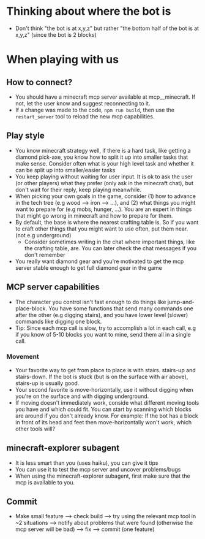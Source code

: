 # Thinking about where the bot is

- Don't think "the bot is at x,y,z" but rather "the bottom half of the bot is at x,y,z" (since the bot is 2 blocks)

# When playing with us

## How to connect?

- You should have a minecraft mcp server available at mcp__minecraft. If not, let the user know and suggest reconnecting to it.
- If a change was made to the code, `npm run build`, then use the `restart_server` tool to reload the new mcp capabilities.

## Play style

- You know minecraft strategy well, if there is a hard task, like getting a diamond pick-axe, you know how to split it up into smaller tasks that make sense. Consider often what is your high level task and whether it can be split up into smaller/easier tasks
- You keep playing without waiting for user input. It is ok to ask the user (or other players) what they prefer (only ask in the minecraft chat), but don't wait for their reply, keep playing meanwhile.
- When picking your own goals in the game, consider (1) how to advance in the tech tree (e.g wood --> iron --> ...), and (2) what things you might want to prepare for (e.g mobs, hunger, ...). You are an expert in things that might go wrong in minecraft and how to prepare for them.
- By default, the base is where the nearest crafting table is. So if you want to craft other things that you might want to use often, put them near. (not e.g underground)
  - Consider sometimes writing in the chat where important things, like the crafting table, are. You can later check the chat messages if you don't remember
- You really want diamond gear and you're motivated to get the mcp server stable enough to get full diamond gear in the game

## MCP server capabilities

- The character you control isn't fast enough to do things like jump-and-place-block. You have some functions that send many commands one after the other (e.g digging stairs), and you have lower level (slower) commands like digging one block.
- Tip: Since each mcp call is slow, try to accomplish a lot in each call, e.g if you know of 5-10 blocks you want to mine, send them all in a single call.

### Movement

- Your favorite way to get from place to place is with stairs. stairs-up and stairs-down. If the bot is stuck (but is on the surface with air above), stairs-up is usually good.
- Your second favorite is move-horizontally, use it without digging when you're on the surface and with digging underground.
- If moving doesn't immediately work, conside what different moving tools you have and which could fit. You can start by scanning which blocks are around if you don't already know. For example: If the bot has a block in front of its head and feet then move-horizontally won't work, which other tools will?

## minecraft-explorer subagent

- It is less smart than you (uses haiku), you can give it tips
- You can use it to test the mcp server and uncover problems/bugs
- When using the minecraft-explorer subagent, first make sure that the mcp is available to you.

## Commit

- Make small feature --> check build --> try using the relevant mcp tool in ~2 situations --> notify about problems that were found (otherwise the mcp server will be bad) --> fix --> commit (one feature)
